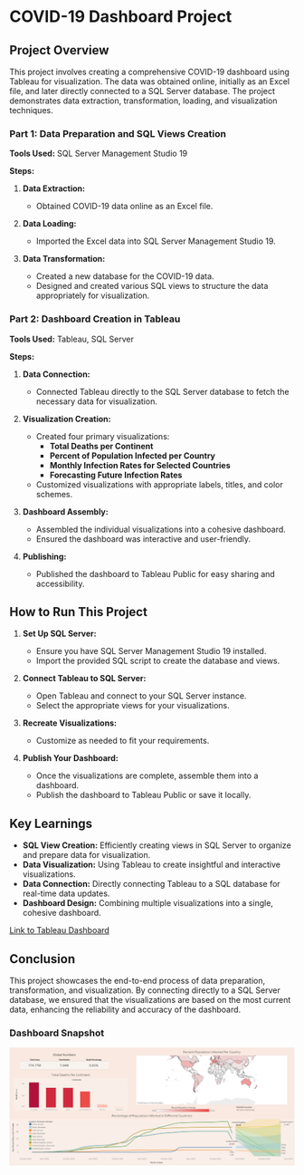 # COVID-19 Dashboard Project

## Project Overview

This project involves creating a comprehensive COVID-19 dashboard using Tableau for visualization. The data was obtained online, initially as an Excel file, and later directly connected to a SQL Server database. The project demonstrates data extraction, transformation, loading, and visualization techniques.

### Part 1: Data Preparation and SQL Views Creation

**Tools Used:** SQL Server Management Studio 19

**Steps:**

1. **Data Extraction:**  
   - Obtained COVID-19 data online as an Excel file.

2. **Data Loading:**  
   - Imported the Excel data into SQL Server Management Studio 19.

3. **Data Transformation:**  
   - Created a new database for the COVID-19 data.
   - Designed and created various SQL views to structure the data appropriately for visualization.

### Part 2: Dashboard Creation in Tableau

**Tools Used:** Tableau, SQL Server

**Steps:**

1. **Data Connection:**  
   - Connected Tableau directly to the SQL Server database to fetch the necessary data for visualization.

2. **Visualization Creation:**  
   - Created four primary visualizations:
     - **Total Deaths per Continent**
     - **Percent of Population Infected per Country**
     - **Monthly Infection Rates for Selected Countries**
     - **Forecasting Future Infection Rates**
   - Customized visualizations with appropriate labels, titles, and color schemes.

3. **Dashboard Assembly:**  
   - Assembled the individual visualizations into a cohesive dashboard.
   - Ensured the dashboard was interactive and user-friendly.

4. **Publishing:**  
   - Published the dashboard to Tableau Public for easy sharing and accessibility.

## How to Run This Project

1. **Set Up SQL Server:**
   - Ensure you have SQL Server Management Studio 19 installed.
   - Import the provided SQL script to create the database and views.

2. **Connect Tableau to SQL Server:**
   - Open Tableau and connect to your SQL Server instance.
   - Select the appropriate views for your visualizations.

3. **Recreate Visualizations:**
   - Customize as needed to fit your requirements.

4. **Publish Your Dashboard:**
   - Once the visualizations are complete, assemble them into a dashboard.
   - Publish the dashboard to Tableau Public or save it locally.

## Key Learnings

- **SQL View Creation:** Efficiently creating views in SQL Server to organize and prepare data for visualization.
- **Data Visualization:** Using Tableau to create insightful and interactive visualizations.
- **Data Connection:** Directly connecting Tableau to a SQL database for real-time data updates.
- **Dashboard Design:** Combining multiple visualizations into a single, cohesive dashboard.

[Link to Tableau Dashboard](https://public.tableau.com/app/profile/nikhil.das.karavatt/viz/Covid_17194575858990/Dashboard1?publish=yes)


## Conclusion

This project showcases the end-to-end process of data preparation, transformation, and visualization. By connecting directly to a SQL Server database, we ensured that the visualizations are based on the most current data, enhancing the reliability and accuracy of the dashboard.

### Dashboard Snapshot

![Dashboard Snapshot](https://github.com/NDK22/CovidAnalysis/blob/main/Dashboard%201.png)
